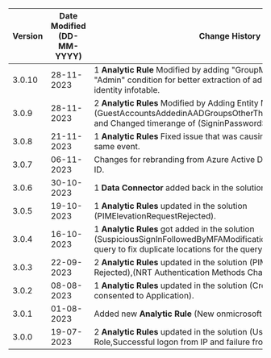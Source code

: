 | **Version** | **Date Modified (DD-MM-YYYY)** | **Change History**                                                                                                                                            |
|-------------|--------------------------------|---------------------------------------------------------------------------------------------------------------------------------------------------------------|
| 3.0.10       | 28-11-2023                     | 1 **Analytic Rule** Modified by adding "GroupMembership" instead of "Admin" condition for better extraction of admin accounts from the identity infotable.|
| 3.0.9       | 28-11-2023                     | 2 **Analytic Rules** Modified by Adding Entity Mapping to (GuestAccountsAddedinAADGroupsOtherThanTheOnesSpecified.yaml) and Changed timerange of (SigninPasswordSpray.yaml) from 3d to 1d. |
| 3.0.8       | 21-11-2023                     | 1 **Analytic Rules** Fixed issue that was causing multiple triggers for the same event.                                                                       |                                                      
| 3.0.7       | 06-11-2023                     | Changes for rebranding from Azure Active Directory to Microsoft Entra ID.                                                                                     |
| 3.0.6       | 30-10-2023                     | 1 **Data Connector** added back in the solution.                                                                                                              | 
| 3.0.5       | 19-10-2023                     | 1 **Analytic Rules** updated in the solution (PIMElevationRequestRejected).                                                                                   | 
| 3.0.4       | 16-10-2023                     | 1 **Analytic Rules** got added in the solution (SuspiciousSignInFollowedByMFAModification), modified workbook query to fix duplicate locations for the query. |                                                              
| 3.0.3       | 22-09-2023                     | 2 **Analytic Rules** updated in the solution (PIM Elevation Request Rejected),(NRT Authentication Methods Changed for VIP Users).                             |                           
| 3.0.2       | 08-08-2023                     | 1 **Analytic Rules** updated in the solution (Credential added after admin consented to Application).                                                         |
| 3.0.1       | 01-08-2023                     | Added new **Analytic Rule** (New onmicrosoft domain added to tenant).                                                                                         |
| 3.0.0       | 19-07-2023                     | 2 **Analytic Rules** updated in the solution (User Assigned Privileged Role,Successful logon from IP and failure from a different IP).                        |

